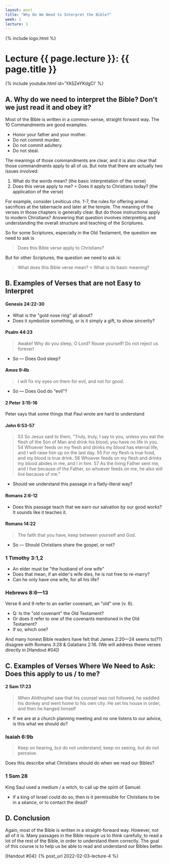 ```yaml
---
layout: post
title: "Why Do We Need to Interpret the Bible?"
week: 1
lecture: 1
---
```


{% include logo.html %}

# Lecture {{ page.lecture }}: {{ page.title }}

{% include youtube.html id='YASZeYKdgCI' %}

## A. Why do we need to interpret the Bible? Don't we just read it and obey it?

Most of the Bible is written in a common-sense, straight forward way. The 10 Commandments are good examples.

- Honor your father and your mother.
- Do not commit murder.
- Do not commit adultery.
- Do not steal.

The meanings of those commandments are clear, and it is also clear that those commandments apply to all of us.
But note that there are actually two issues involved:

1. What do the words mean? (the basic interpretation of the verse)
2. Does this verse apply to me? = Does it apply to Christians today? (the application of the verse)

For example, consider Leviticus chs. 1-7, the rules for offering animal sacrifices at the tabernacle and later at the temple. The meaning of the verses in those chapters is generally clear. But do those instructions apply to modern Christians? Answering that question involves interpreting and understanding the overall structure and teaching of the Scriptures.

So for some Scriptures, especially in the Old Testament, the question we need to ask is
> Does this Bible verse apply to Christians?

But for other Scriptures, the question we need to ask is:
> What does this Bible verse mean? = What is its basic meaning?

## B. Examples of Verses that are not Easy to Interpret

#### Genesis 24:22-30
- What is the "gold nose ring" all about?
- Does it symbolize something, or is it simply a gift, to show sincerity?

#### Psalm 44:23
> Awake! Why do you sleep, O Lord?
> Rouse yourself! Do not reject us forever!

- So — Does God sleep?

#### Amos 9:4b
> I will fix my eyes on them for evil, and not for good.

- So — Does God do "evil"?

#### 2 Peter 3:15-16
Peter says that some things that Paul wrote are hard to understand

#### John 6:53-57
> 53 So Jesus said to them, "Truly, truly, I say to you, unless you eat the flesh of the Son of Man and drink his blood, you have no life in you.
54 Whoever feeds on my flesh and drinks my blood has eternal life, and I will raise him up on the last day.
55 For my flesh is true food, and my blood is true drink.
56 Whoever feeds on my flesh and drinks my blood abides in me, and I in him.
57 As the living Father sent me, and I live because of the Father, so whoever feeds on me, he also will live because of me."

- Should we understand this passage in a flatly-literal way?

#### Romans 2:6-12
- Does this passage teach that we earn our salvation by our good works? It sounds like it teaches it.

#### Romans 14:22
> The faith that you have, keep between yourself and God.

- So — Should Christians share the gospel, or not?

### 1 Timothy 3:1,2
- An elder must be "the husband of one wife"
- Does that mean, if an elder's wife dies, he is not free to re-marry?
- Can he only have one wife, for all his life?

### Hebrews 8:6—13
Verse 6 and 9 refer to an earlier covenant, an "old" one (v. 6).

- Q: Is the "old covenant" the Old Testament?
- Or does it refer to one of the covenants mentioned in the Old Testament?
- If so, which one?

And many honest Bible readers have felt that James 2:20—24 seems to(??) disagree with Romans 3:28 & Galatians 2:16. (We will address these verses directly in [Handout #04])

## C. Examples of Verses Where We Need to Ask: Does this apply to us / to me?

#### 2 Sam 17:23
> When Ahithophel saw that his counsel was not followed, he saddled his donkey and went home to his own city. He set his house in order, and then he hanged himself

- If we are at a church planning meeting and no one listens to our advice, is this what we should do?

### Isaiah 6:9b
> Keep on hearing, but do not understand; keep on seeing, but do not perceive.

Does this describe what Christians should do when we read our Bibles?

### 1 Sam 28
King Saul used a medium / a witch, to call up the spirit of Samuel.

- If a king of Israel could do so, then is it permissible for Christians to be in a séance, or to contact the dead?

## D. Conclusion
Again, most of the Bible is written in a straight-forward way. However, not all of it is. Many passages in the Bible require us to think carefully, to read a lot of the rest of the Bible, in order to understand them correctly. The goal of this course is to help us be able to read and understand our Bibles better.

[Handout #04]: {% post_url 2022-02-03-lecture-4 %}